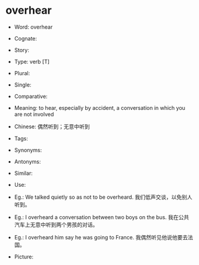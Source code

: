 # overhear

- Word: overhear
- Cognate: 
- Story: 

- Type: verb [T]
- Plural: 
- Single: 
- Comparative: 
- Meaning: to hear, especially by accident, a conversation in which you are not involved
- Chinese: 偶然听到；无意中听到
- Tags: 
- Synonyms: 
- Antonyms: 
- Similar: 
- Use: 
- Eg.: We talked quietly so as not to be overheard. 我们低声交谈，以免别人听到。
- Eg.: I overheard a conversation between two boys on the bus. 我在公共汽车上无意中听到两个男孩的对话。
- Eg.: I overheard him say he was going to France. 我偶然听见他说他要去法国。
- Picture: 

